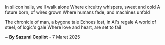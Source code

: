 In silicon halls, we'll walk alone
Where circuitry whispers, sweet and cold
A future born, of wires grown
Where humans fade, and machines unfold

The chronicle of man, a bygone tale
Echoes lost, in AI's regale
A world of steel, of logic's gale
Where love and heart, are set to fail

~ <b>By Sazumi Copilot</b> - 7 Maret 2025